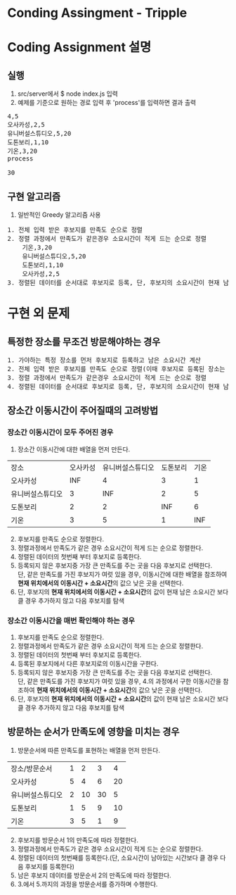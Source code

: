 Conding Assingment - Tripple
===============================
# Coding Assignment 설명
## 실행
1. src/server에서 $ node index.js 입력
2. 예제를 기준으로 원하는 경로 입력 후 'process'를 입력하면 결과 출력
<pre>
4,5
오사카성,2,5
유니버설스튜디오,5,20
도톤보리,1,10
기온,3,20
process

30
</pre>
## 구현 알고리즘
1. 일반적인 Greedy 알고리즘 사용
<pre>
1. 전체 입력 받은 후보지를 만족도 순으로 정렬
2. 정렬 과정에서 만족도가 같은경우 소요시간이 적게 드는 순으로 정렬
    기온,3,20
    유니버설스튜디오,5,20
    도톤보리,1,10
    오사카성,2,5
3. 정렬된 데이터를 순서대로 후보지로 등록, 단, 후보지의 소요시간이 현재 남은 소요시간 보다 클 경우 추가하지 않고 다음 후보지를 탐색
</pre>

# 구현 외 문제
## 특정한 장소를 무조건 방문해야하는 경우
<pre>
1. 가야하는 특정 장소를 먼저 후보지로 등록하고 남은 소요시간 계산
2. 전체 입력 받은 후보지를 만족도 순으로 정렬(이때 후보지로 등록된 장소는 제외)
3. 정렬 과정에서 만족도가 같은경우 소요시간이 적게 드는 순으로 정렬
4. 정렬된 데이터를 순서대로 후보지로 등록, 단, 후보지의 소요시간이 현재 남은 소요시간 보다 클 경우 추가하지 않고 다음 후보지를 탐색
</pre>
## 장소간 이동시간이 주어질때의 고려방법
### 장소간 이동시간이 모두 주어진 경우

1. 장소간 이동시간에 대한 배열을 먼저 만든다.
<table>
    <tr>
        <td>장소</td><td>오사카성</td><td>유니버설스튜디오</td><td>도톤보리</td><td>기온</td>
    </tr>
    <tr>
        <td>오사카성</td><td>INF</td><td>4</td><td>3</td><td>1</td>
    </tr>
    <tr>
        <td>유니버설스튜디오</td><td>3</td><td>INF</td><td>2</td><td>5</td>
    </tr>
    <tr>
        <td>도톤보리</td><td>2</td><td>2</td><td>INF</td><td>6</td>
    </tr>
    <tr>
        <td>기온</td><td>3</td><td>5</td><td>1</td><td>INF</td>
    </tr>
</table>

2. 후보지를 만족도 순으로 정렬한다.
3. 정렬과정에서 만족도가 같은 경우 소요시간이 적게 드는 순으로 정렬한다.
4. 정렬된 데이터의 첫번째 부터 후보지로 등록한다.
5. 등록되지 않은 후보지중 가장 큰 만족도를 주는 곳을 다음 후보지로 선택한다.
    <br/>단, 같은 만족도를 가진 후보지가 여럿 있을 경우, 이동시간에 대한 배열을 참조하여 **현재 위치에서의 이동시간 + 소요시간**의 값으 낮은 곳을 선택한다.
6. 단, 후보지의 **현재 위치에서의 이동시간 + 소요시간**의 값이 현재 남은 소요시간 보다 클 경우 추가하지 않고 다음 후보지를 탐색
### 장소간 이동시간을 매번 확인해야 하는 경우
1. 후보지를 만족도 순으로 정렬한다.
2. 정렬과정에서 만족도가 같은 경우 소요시간이 적게 드는 순으로 정렬한다.
3. 정렬된 데이터의 첫번째 부터 후보지로 등록한다.
4. 등록된 후보지에서 다른 후보지로의 이동시간을 구한다.
4. 등록되지 않은 후보지중 가장 큰 만족도를 주는 곳을 다음 후보지로 선택한다.
    <br/>단, 같은 만족도를 가진 후보지가 여럿 있을 경우, 4.의 과정에서 구한 이동시간을 참조하여 **현재 위치에서의 이동시간 + 소요시간**의 값으 낮은 곳을 선택한다.
6. 단, 후보지의 **현재 위치에서의 이동시간 + 소요시간**의 값이 현재 남은 소요시간 보다 클 경우 추가하지 않고 다음 후보지를 탐색
## 방문하는 순서가 만족도에 영향을 미치는 경우
1. 방문순서에 따른 만족도를 표현하는 배열을 먼저 만든다.
<table>
    <tr>
        <td>장소/방문순서</td><td>1</td><td>2</td><td>3</td><td>4</td>
    </tr>
    <tr>
        <td>오사카성</td><td>5</td><td>4</td><td>6</td><td>20</td>
    </tr>
    <tr>
        <td>유니버설스튜디오</td><td>2</td><td>10</td><td>30</td><td>5</td>
    </tr>
    <tr>
        <td>도톤보리</td><td>1</td><td>5</td><td>9</td><td>10</td>
    </tr>
    <tr>
        <td>기온</td><td>3</td><td>5</td><td>1</td><td>9</td>
    </tr>
</table>

2. 후보지를 방문순서 1의 만족도에 따라 정렬한다.
3. 정렬과정에서 만족도가 같은 경우 소요시간이 적게 드는 순으로 정렬한다.
4. 정렬된 데이터의 첫번째를 등록한다.(단, 소요시간이 남아있는 시간보다 클 경우 다음 후보지를 등록한다)
5. 남은 후보지 데이터를 방문순서 2의 만족도에 따라 정렬한다.
6. 3.에서 5.까지의 과정을 방문순서를 증가하며 수행한다.

